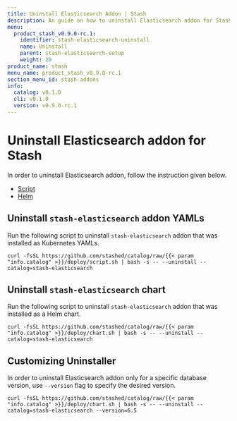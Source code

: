 ```yaml
---
title: Uninstall Elasticsearch Addon | Stash
description: An guide on how to uninstall Elasticsearch addon for Stash
menu:
  product_stash_v0.9.0-rc.1:
    identifier: stash-elasticsearch-uninstall
    name: Uninstall
    parent: stash-elasticsearch-setup
    weight: 20
product_name: stash
menu_name: product_stash_v0.9.0-rc.1
section_menu_id: stash-addons
info:
  catalog: v0.1.0
  cli: v0.1.0
  version: v0.9.0-rc.1
---
```


# Uninstall Elasticsearch addon for Stash

In order to uninstall Elasticsearch addon, follow the instruction given below.

<ul class="nav nav-tabs" id="installerTab" role="tablist">
  <li class="nav-item">
    <a class="nav-link active" id="script-tab" data-toggle="tab" href="#script" role="tab" aria-controls="script" aria-selected="true">Script</a>
  </li>
  <li class="nav-item">
    <a class="nav-link" id="helm-tab" data-toggle="tab" href="#helm" role="tab" aria-controls="helm" aria-selected="false">Helm</a>
  </li>
</ul>
<div class="tab-content" id="installerTabContent">
  <div class="tab-pane fade show active" id="script" role="tabpanel" aria-labelledby="script-tab">

## Uninstall `stash-elasticsearch` addon YAMLs

Run the following script to uninstall `stash-elasticsearch` addon that was installed as Kubernetes YAMLs.

```console
curl -fsSL https://github.com/stashed/catalog/raw/{{< param "info.catalog" >}}/deploy/script.sh | bash -s -- --uninstall --catalog=stash-elasticsearch
```

</div>
<div class="tab-pane fade" id="helm" role="tabpanel" aria-labelledby="helm-tab">

## Uninstall `stash-elasticsearch` chart

Run the following script to uninstall `stash-elasticsearch` addon that was installed as a Helm chart.

```console
curl -fsSL https://github.com/stashed/catalog/raw/{{< param "info.catalog" >}}/deploy/chart.sh | bash -s -- --uninstall --catalog=stash-elasticsearch
```

</div>
</div>

## Customizing Uninstaller

In order to uninstall Elasticsearch addon only for a specific database version, use `--version` flag to specify the desired version.

```console
curl -fsSL https://github.com/stashed/catalog/raw/{{< param "info.catalog" >}}/deploy/chart.sh | bash -s -- --uninstall --catalog=stash-elasticsearch --version=6.5
```
